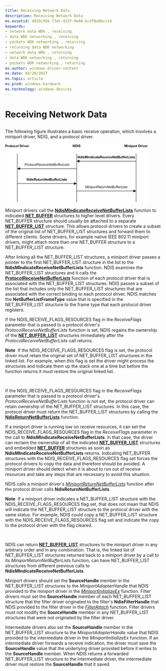 ```yaml
---
title: Receiving Network Data
description: Receiving Network Data
ms.assetid: d929c956-73dc-433f-9e60-bc3f8e0bcc14
keywords:
- network data WDK , receiving
- data WDK networking , receiving
- packets WDK networking , receiving
- returning data WDK networking
- network data WDK , returning
- data WDK networking , returning
- packets WDK networking , returning
ms.author: windows-driver-content
ms.date: 04/20/2017
ms.topic: article
ms.prod: windows-hardware
ms.technology: windows-devices
---
```


# Receiving Network Data


## <a href="" id="ddk-receiving-network-data-ng"></a>


The following figure illustrates a basic receive operation, which involves a miniport driver, NDIS, and a protocol driver.

![diagram illustrating a basic receive operation](images/netbufferreceive.png)

Miniport drivers call the [**NdisMIndicateReceiveNetBufferLists**](https://msdn.microsoft.com/library/windows/hardware/ff563598) function to indicated [**NET\_BUFFER**](https://msdn.microsoft.com/library/windows/hardware/ff568376) structures to higher level drivers. Every NET\_BUFFER structure should usually be attached to a separate [**NET\_BUFFER\_LIST**](https://msdn.microsoft.com/library/windows/hardware/ff568388) structure. This allows protocol drivers to create a subset of the original list of NET\_BUFFER\_LIST structures and forward them to different clients. Some drivers, for example native IEEE 802.11 miniport drivers, might attach more than one NET\_BUFFER structure to a NET\_BUFFER\_LIST structure.

After linking all the NET\_BUFFER\_LIST structures, a miniport driver passes a pointer to the first NET\_BUFFER\_LIST structure in the list to the **NdisMIndicateReceiveNetBufferLists** function. NDIS examines the NET\_BUFFER\_LIST structures and it calls the [**ProtocolReceiveNetBufferLists**](https://msdn.microsoft.com/library/windows/hardware/ff570267) function of each protocol driver that is associated with the NET\_BUFFER\_LIST structures. NDIS passes a subset of the list that includes only the NET\_BUFFER\_LIST structures that are associated with the correct binding to each protocol driver. NDIS matches the **NetBufferListFrameType** value that is specified in the NET\_BUFFER\_LIST structure to the frame type that each protocol driver registers.

If the NDIS\_RECEIVE\_FLAGS\_RESOURCES flag in the *ReceiveFlags* parameter that is passed to a protocol driver's *ProtocolReceiveNetBufferLists* function is set, NDIS regains the ownership of the [**NET\_BUFFER\_LIST**](https://msdn.microsoft.com/library/windows/hardware/ff568388) structures immediately after the *ProtocolReceiveNetBufferLists* call returns.

**Note**  If the NDIS\_RECEIVE\_FLAGS\_RESOURCES flag is set, the protocol driver must retain the original set of NET\_BUFFER\_LIST structures in the linked list. For example, when this flag is set the driver might process the structures and indicate them up the stack one at a time but before the function returns it must restore the original linked list.

 

If the NDIS\_RECEIVE\_FLAGS\_RESOURCES flag in the *ReceiveFlags* parameter that is passed to a protocol driver's *ProtocolReceiveNetBufferLists* function is not set, the protocol driver can retain ownership of the NET\_BUFFER\_LIST structures. In this case, the protocol driver must return the NET\_BUFFER\_LIST structures by calling the [**NdisReturnNetBufferLists**](https://msdn.microsoft.com/library/windows/hardware/ff564534) function.

If a miniport driver is running low on receive resources, it can set the NDIS\_RECEIVE\_FLAGS\_RESOURCES flag in the *ReceiveFlags* parameter in the call to **NdisMIndicateReceiveNetBufferLists**. In that case, the driver can reclaim the ownership of all the indicated [**NET\_BUFFER\_LIST**](https://msdn.microsoft.com/library/windows/hardware/ff568388) structures and embedded [**NET\_BUFFER**](https://msdn.microsoft.com/library/windows/hardware/ff568376) structures as soon as **NdisMIndicateReceiveNetBufferLists** returns. Indicating NET\_BUFFER structures with the NDIS\_RECEIVE\_FLAGS\_RESOURCES flag set forces the protocol drivers to copy the data and therefore should be avoided. A miniport driver should detect when it is about to run out of receive resources and take any steps that are necessary to avoid this situation.

NDIS calls a miniport driver's [*MiniportReturnNetBufferLists*](https://msdn.microsoft.com/library/windows/hardware/ff559437) function after the protocol driver calls **NdisReturnNetBufferLists**.

**Note**  If a miniport driver indicates a NET\_BUFFER\_LIST structure with the NDIS\_RECEIVE\_FLAGS\_RESOURCES flag set, that does not mean that NDIS will indicate the NET\_BUFFER\_LIST structure to the protocol driver with the same status. For example, NDIS could copy a NET\_BUFFER\_LIST structure with the NDIS\_RECEIVE\_FLAGS\_RESOURCES flag set and indicate the copy to the protocol driver with the flag cleared.

 

NDIS can return [**NET\_BUFFER\_LIST**](https://msdn.microsoft.com/library/windows/hardware/ff568388) structures to the miniport driver in any arbitrary order and in any combination. That is, the linked list of NET\_BUFFER\_LIST structures returned back to a miniport driver by a call to its *MiniportReturnNetBufferLists* function, can have NET\_BUFFER\_LIST structures from different previous calls to **NdisMIndicateReceiveNetBufferLists**.

Miniport drivers should set the **SourceHandle** member in the NET\_BUFFER\_LIST structures to the *MiniportAdapterHandle* that NDIS provided to the miniport driver in the [*MiniportInitializeEx*](https://msdn.microsoft.com/library/windows/hardware/ff559389) function. Filter drivers must set the **SourceHandle** member of each NET\_BUFFER\_LIST structure that the filter driver originated to the filter's **NdisFilterHandle** that NDIS provided to the filter driver in the [*FilterAttach*](https://msdn.microsoft.com/library/windows/hardware/ff549905) function. Filter drivers must not modify the **SourceHandle** member in any NET\_BUFFER\_LIST structures that were not originated by the filter driver.

Intermediate drivers also set the **SourceHandle** member in the NET\_BUFFER\_LIST structure to the *MiniportAdapterHandle* value that NDIS provided to the intermediate driver in the *MiniportInitializeEx* function. If an intermediate driver forwards a receive indication, the driver must save the **SourceHandle** value that the underlying driver provided before it writes to the **SourceHandle** member. When NDIS returns a forwarded NET\_BUFFER\_LIST structure to the intermediate driver, the intermediate driver must restore the **SourceHandle** that it saved.

 

 





